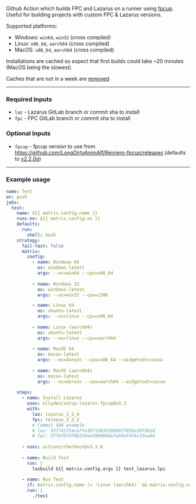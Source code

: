 Github Action which builds FPC and Lazarus on a runner using [fpcup](https://github.com/LongDirtyAnimAlf/Reiniero-fpcup). Useful for building projects with custom FPC & Lazarus versions.

Supported platforms:

- Windows: `win64`, `win32` (cross compiled)
- Linux: `x86_64`, `aarch64` (cross compiled)
- MacOS: `x86_64`, `aarch64` (cross compiled)

Installations are cached so expect that first builds could take ~20 minutes (MacOS being the slowest)

Caches that are not in a week are [removed](https://github.com/actions/cache#cache-limits)

---

### Required Inputs
  
- `laz` - Lazarus GitLab branch or commit sha to install
- `fpc` - FPC GitLab branch or commit sha to install

### Optional Inputs

- `fpcup` - fpcup version to use from https://github.com/LongDirtyAnimAlf/Reiniero-fpcup/releases (defaults to [v2.2.0q](https://github.com/ollydev/setup-lazarus-fpcup/blob/master/action.yml))

---

### Example usage

```yml
name: Test
on: push
jobs:
  test:
    name: ${{ matrix.config.name }}
    runs-on: ${{ matrix.config.os }}
    defaults:
      run:
        shell: bash
    strategy:
      fail-fast: false
      matrix:
        config:            
          - name: Windows 64
            os: windows-latest
            args: --os=win64 --cpu=x86_64
            
          - name: Windows 32  
            os: windows-latest
            args: --os=win32 --cpu=i386

          - name: Linux 64
            os: ubuntu-latest
            args: --os=linux --cpu=x86_64
            
          - name: Linux (aarch64)  
            os: ubuntu-latest
            args: --os=linux --cpu=aarch64
            
          - name: MacOS 64
            os: macos-latest
            args: --os=darwin --cpu=x86_64 --widgetset=cocoa
 
          - name: MacOS (aarch64)
            os: macos-latest
            args: --os=darwin --cpu=aarch64 --widgetset=cocoa 
            
    steps:
      - name: Install Lazarus
        uses: ollydev/setup-lazarus-fpcup@v3.3
        with:
          laz: lazarus_2_2_4
          fpc: release_3_2_2
          # Commit SHA example
          # laz: 537f43754ca77e39f15839299b9f7059e39f90dd
          # fpc: 3f7bf0fd70b339a43889898efa59af4fec33ea84         
      
      - uses: actions/checkout@v3.1.0      
      
      - name: Build Test
        run: |
          lazbuild ${{ matrix.config.args }} test_lazarus.lpi
          
      - name: Run Test
        if: matrix.config.name != 'Linux (aarch64)' && matrix.config.name != 'MacOS (aarch64)' # cross compiled, cannot run on runner
        run: |
          ./test
```

